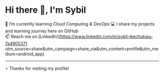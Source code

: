 # Hi there 👋, I'm Sybil  

🌱 I’m currently learning *Cloud Computing & DevOps* 
💻 I share my projects and learning journey here on GitHub  
📫 Reach me on [LinkedIn](https://www.linkedin.com/in/sybil-ikechukwu-7a4905371 utm_source=share&utm_campaign=share_via&utm_content=profile&utm_medium=android_app)   

---
⭐ Thanks for visiting my profile!
